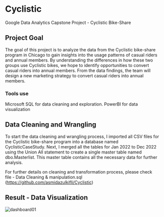 # Cyclistic
Google Data Analytics Capstone Project - Cyclistic Bike-Share

## Project Goal
The goal of this project is to analyze the data from the Cyclistic bike-share program in Chicago to gain insights into the usage patterns of casual riders and annual members. 
By understanding the differences in how these two groups use Cyclistic bikes, we hope to identify opportunities to convert casual riders into annual members. 
From the data findings, the team will design a new marketing strategy to convert casual riders into annual members.

### Tools use
Microsoft SQL for data cleaning and exploration. PowerBI for data visualization

## Data Cleaning and Wrangling
To start the data cleaning and wrangling process, I imported all CSV files for the Cyclistic bike-share program into a database named CyclisticCaseStudy. 
Next, I merged all the tables for Jan 2022 to Dec 2022 using the Union All statement to create a single master table named dbo.Masterlist. 
This master table contains all the necessary data for further analysis.

For further details on cleaning and transformation process, please check file - Data Cleaning & manipulation.sql (https://github.com/asmidazulkifli/Cyclistic)

## Result - Data Visualization
![dashboard01](https://user-images.githubusercontent.com/127869781/229340480-cf099e06-0bc6-4ba6-9d23-0eceffafed99.png)
